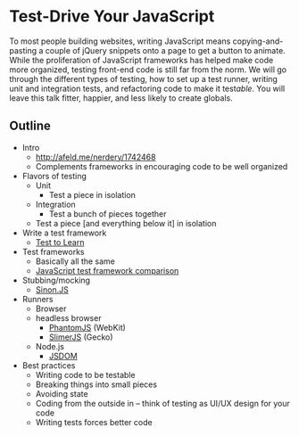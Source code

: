 # Test-Drive Your JavaScript

To most people building websites, writing JavaScript means copying-and-pasting a couple of jQuery snippets onto a page to get a button to animate.  While the proliferation of JavaScript frameworks has helped make code more organized, testing front-end code is still far from the norm.  We will go through the different types of testing, how to set up a test runner, writing unit and integration tests, and refactoring code to make it test*able*.  You will leave this talk fitter, happier, and less likely to create globals.

## Outline

* Intro
  * http://afeld.me/nerdery/1742468
  * Complements frameworks in encouraging code to be well organized
* Flavors of testing
  * Unit
    * Test a piece in isolation
  * Integration
    * Test a bunch of pieces together
  * Test a piece [and everything below it] in isolation
* Write a test framework
  * [Test to Learn](https://github.com/afeld/test_to_learn)
* Test frameworks
  * Basically all the same
  * [JavaScript test framework comparison](https://coderwall.com/p/ntbixw)
* Stubbing/mocking
  * [Sinon.JS](http://sinonjs.org)
* Runners
  * Browser
  * headless browser
    * [PhantomJS](http://phantomjs.org) (WebKit)
    * [SlimerJS](http://www.slimerjs.org) (Gecko)
  * Node.js
    * [JSDOM](https://github.com/tmpvar/jsdom)
* Best practices
  * Writing code to be testable
  * Breaking things into small pieces
  * Avoiding state
  * Coding from the outside in – think of testing as UI/UX design for your code
  * Writing tests forces better code
